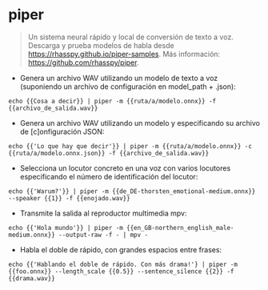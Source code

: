 # piper

> Un sistema neural rápido y local de conversión de texto a voz.
> Descarga y prueba modelos de habla desde <https://rhasspy.github.io/piper-samples>.
> Más información: <https://github.com/rhasspy/piper>.

- Genera un archivo WAV utilizando un modelo de texto a voz (suponiendo un archivo de configuración en model_path + .json):

`echo {{Cosa a decir}} | piper -m {{ruta/a/modelo.onnx}} -f {{archivo_de_salida.wav}}`

- Genera un archivo WAV utilizando un modelo y especificando su archivo de [c]onfiguración JSON:

`echo {{'Lo que hay que decir'}} | piper -m {{ruta/a/modelo.onnx}} -c {{ruta/a/modelo.onnx.json}} -f {{archivo_de_salida.wav}}`

- Selecciona un locutor concreto en una voz con varios locutores especificando el número de identificación del locutor:

`echo {{'Warum?'}} | piper -m {{de_DE-thorsten_emotional-medium.onnx}} --speaker {{1}} -f {{enojado.wav}}`

- Transmite la salida al reproductor multimedia mpv:

`echo {{'Hola mundo'}} | piper -m {{en_GB-northern_english_male-medium.onnx}} --output-raw -f - | mpv -`

- Habla el doble de rápido, con grandes espacios entre frases:

`echo {{'Hablando el doble de rápido. Con más drama!'} | piper -m {{foo.onnx}} --length_scale {{0.5}} --sentence_silence {{2}} -f {{drama.wav}}`
